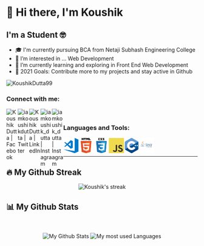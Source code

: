 # 👋 Hi there, I'm Koushik

## I'm a Student 🤓

- 🎓 I'm currently pursuing BCA from Netaji Subhash Engineering College
- 👀 I’m interested in ... Web Development
- 🌱 I’m currently learning and exploring in Front End Web Development
- 🥅 2021 Goals: Contribute more to my projects and stay active in Github

<p align="left"> <img src="https://komarev.com/ghpvc/?username=KoushikDutta99&label=Viewrs&color=0e75b6&style=flat" alt="KoushikDutta99" /> </p>

### Connect with me:

[<img align="left" alt="Koushik Dutta | Facebook" width="30px" src="https://cdn.jsdelivr.net/npm/simple-icons@v5/icons/facebook.svg" />][facebook]
[<img align="left" alt="iamkoushikdutta | Twitter" width="30px" src="https://cdn.jsdelivr.net/npm/simple-icons@v5/icons/twitter.svg" />][twitter]
[<img align="left" alt="Koushik Dutta | LinkedIn" width="30px" src="https://cdn.jsdelivr.net/npm/simple-icons@v5/icons/linkedin.svg" />][linkedin]
[<img align="left" alt="iamkoushik_dutta | Instagram" width="30px" src="https://cdn.jsdelivr.net/npm/simple-icons@v5/icons/instagram.svg" />][instagram]
[<img align="left" alt="iamkoushik_dutta | Instagram" width="30px" src="https://cdn.jsdelivr.net/npm/simple-icons@v5/icons/discord.svg" />][discord]

<br />

### Languages and Tools:

<img align="left" alt="Visual Studio Code" width="40px" src="https://raw.githubusercontent.com/github/explore/80688e429a7d4ef2fca1e82350fe8e3517d3494d/topics/visual-studio-code/visual-studio-code.png" />
<img align="left" alt="HTML5" width="40px" src="https://raw.githubusercontent.com/github/explore/80688e429a7d4ef2fca1e82350fe8e3517d3494d/topics/html/html.png" />
<img align="left" alt="CSS3" width="40px" src="https://raw.githubusercontent.com/github/explore/80688e429a7d4ef2fca1e82350fe8e3517d3494d/topics/css/css.png" />
<img align="left" alt="JavaScript" width="40px" src="https://raw.githubusercontent.com/github/explore/80688e429a7d4ef2fca1e82350fe8e3517d3494d/topics/javascript/javascript.png" />
<!-- <img align="left" alt="SQL" width="40px" src="https://raw.githubusercontent.com/github/explore/80688e429a7d4ef2fca1e82350fe8e3517d3494d/topics/sql/sql.png" /> -->
<img align="left" alt="CPP" width="40px" src="https://raw.githubusercontent.com/github/explore/80688e429a7d4ef2fca1e82350fe8e3517d3494d/topics/cpp/cpp.png" />
<img align="left" alt="JAVA" width="40px" src="https://raw.githubusercontent.com/github/explore/80688e429a7d4ef2fca1e82350fe8e3517d3494d/topics/java/java.png" />

<br />
<br />

---
<!-- <h2>🏆 Github Profile Trophy<h2>
<p align="center">
     <img title="My Github Trophies" alt="Koushik's Trophies" src="https://github-profile-trophy.vercel.app/?username=KoushikDutta99&title=Commit,Repositories&theme=darkhub&margin-w=15&no-frame=true"/>
</p>-->
    
## 🔥 My Github Streak
<p align="center">
    <img title="My Github Streak Check" alt="Koushik's streak" src="https://github-readme-streak-stats.herokuapp.com/?user=KoushikDutta99&theme=black-ice&hide_border=true&stroke=0000&background=060A0C0"/>
</p>
   
## 📊 My Github Stats
<br/>
<p align="center">
    <img alt="My Github Stats" src="https://github-readme-stats.vercel.app/api?username=KoushikDutta99&show_icon=true&hide_border=true&theme=react&bg_color=0D1117&include_all_commits&count_private=true" />
    <img alt="My most used Languages" src="https://github-readme-stats.vercel.app/api/top-langs/?username=KoushikDutta99&langs_count=8&count_private=true&layout=compact&theme=react&hide_border=true&bg_color=0D1117" />
</p>

<br/>

[facebook]: https://www.facebook.com/iamkoushikdutta/
[twitter]: https://twitter.com/iamkoushikdutta
[linkedin]: https://www.linkedin.com/in/koushikdutta/
[instagram]: https://www.instagram.com/iamkoushik_dutta/
[discord]: https://discord.gg/TXwAS2KrMa
